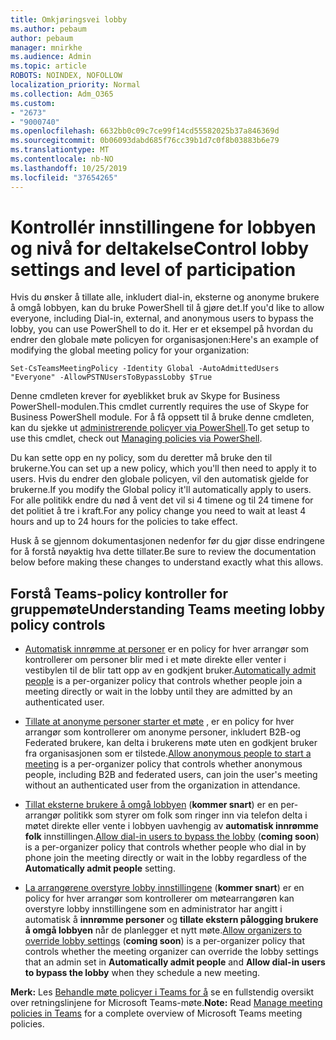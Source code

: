 ```yaml
---
title: Omkjøringsvei lobby
ms.author: pebaum
author: pebaum
manager: mnirkhe
ms.audience: Admin
ms.topic: article
ROBOTS: NOINDEX, NOFOLLOW
localization_priority: Normal
ms.collection: Adm_O365
ms.custom:
- "2673"
- "9000740"
ms.openlocfilehash: 6632bb0c09c7ce99f14cd55582025b37a846369d
ms.sourcegitcommit: 0b06093dabd685f76cc39b1d7c0f8b03883b6e79
ms.translationtype: MT
ms.contentlocale: nb-NO
ms.lasthandoff: 10/25/2019
ms.locfileid: "37654265"
---
```

# <a name="control-lobby-settings-and-level-of-participation"></a><span data-ttu-id="c8e9c-102">Kontrollér innstillingene for lobbyen og nivå for deltakelse</span><span class="sxs-lookup"><span data-stu-id="c8e9c-102">Control lobby settings and level of participation</span></span>

<span data-ttu-id="c8e9c-103">Hvis du ønsker å tillate alle, inkludert dial-in, eksterne og anonyme brukere å omgå lobbyen, kan du bruke PowerShell til å gjøre det.</span><span class="sxs-lookup"><span data-stu-id="c8e9c-103">If you'd like to allow everyone, including Dial-in, external, and anonymous users to bypass the lobby, you can use PowerShell to do it.</span></span> <span data-ttu-id="c8e9c-104">Her er et eksempel på hvordan du endrer den globale møte policyen for organisasjonen:</span><span class="sxs-lookup"><span data-stu-id="c8e9c-104">Here's an example of modifying the global meeting policy for your organization:</span></span>

`Set-CsTeamsMeetingPolicy -Identity Global -AutoAdmittedUsers "Everyone" -AllowPSTNUsersToBypassLobby $True`

<span data-ttu-id="c8e9c-105">Denne cmdleten krever for øyeblikket bruk av Skype for Business PowerShell-modulen.</span><span class="sxs-lookup"><span data-stu-id="c8e9c-105">This cmdlet currently requires the use of Skype for Business PowerShell module.</span></span> <span data-ttu-id="c8e9c-106">For å få oppsett til å bruke denne cmdleten, kan du sjekke ut [administrerende policyer via PowerShell](https://docs.microsoft.com/en-us/microsoftteams/teams-powershell-overview#managing-policies-via-powershell).</span><span class="sxs-lookup"><span data-stu-id="c8e9c-106">To get setup to use this cmdlet, check out [Managing policies via PowerShell](https://docs.microsoft.com/en-us/microsoftteams/teams-powershell-overview#managing-policies-via-powershell).</span></span>

<span data-ttu-id="c8e9c-107">Du kan sette opp en ny policy, som du deretter må bruke den til brukerne.</span><span class="sxs-lookup"><span data-stu-id="c8e9c-107">You can set up a new policy, which you'll then need to apply it to users.</span></span> <span data-ttu-id="c8e9c-108">Hvis du endrer den globale policyen, vil den automatisk gjelde for brukerne.</span><span class="sxs-lookup"><span data-stu-id="c8e9c-108">If you modify the Global policy it'll automatically apply to users.</span></span> <span data-ttu-id="c8e9c-109">For alle politikk endre du nød å vent det vil si 4 timene og til 24 timene for det politiet å tre i kraft.</span><span class="sxs-lookup"><span data-stu-id="c8e9c-109">For any policy change you need to wait at least 4 hours and up to 24 hours for the policies to take effect.</span></span>

<span data-ttu-id="c8e9c-110">Husk å se gjennom dokumentasjonen nedenfor før du gjør disse endringene for å forstå nøyaktig hva dette tillater.</span><span class="sxs-lookup"><span data-stu-id="c8e9c-110">Be sure to review the documentation below before making these changes to understand exactly what this allows.</span></span>

## <a name="understanding-teams-meeting-lobby-policy-controls"></a><span data-ttu-id="c8e9c-111">Forstå Teams-policy kontroller for gruppemøte</span><span class="sxs-lookup"><span data-stu-id="c8e9c-111">Understanding Teams meeting lobby policy controls</span></span>

- <span data-ttu-id="c8e9c-112">[Automatisk innrømme at personer](https://docs.microsoft.com/microsoftteams/meeting-policies-in-teams#automatically-admit-people) er en policy for hver arrangør som kontrollerer om personer blir med i et møte direkte eller venter i vestibylen til de blir tatt opp av en godkjent bruker.</span><span class="sxs-lookup"><span data-stu-id="c8e9c-112">[Automatically admit people](https://docs.microsoft.com/microsoftteams/meeting-policies-in-teams#automatically-admit-people) is a per-organizer policy that controls whether people join a meeting directly or wait in the lobby until they are admitted by an authenticated user.</span></span>

- <span data-ttu-id="c8e9c-113">[Tillate at anonyme personer starter et møte](https://docs.microsoft.com/microsoftteams/meeting-policies-in-teams#allow-anonymous-people-to-start-a-meeting) , er en policy for hver arrangør som kontrollerer om anonyme personer, inkludert B2B-og Federated brukere, kan delta i brukerens møte uten en godkjent bruker fra organisasjonen som er tilstede.</span><span class="sxs-lookup"><span data-stu-id="c8e9c-113">[Allow anonymous people to start a meeting](https://docs.microsoft.com/microsoftteams/meeting-policies-in-teams#allow-anonymous-people-to-start-a-meeting) is a per-organizer policy that controls whether anonymous people, including B2B and federated users, can join the user's meeting without an authenticated user from the organization in attendance.</span></span>

- <span data-ttu-id="c8e9c-114">[Tillat eksterne brukere å omgå lobbyen](https://docs.microsoft.com/en-us/microsoftteams/meeting-policies-in-teams#allow-dial-in-users-to-bypass-the-lobby-coming-soon) (**kommer snart**) er en per-arrangør politikk som styrer om folk som ringer inn via telefon delta i møtet direkte eller vente i lobbyen uavhengig av **automatisk innrømme folk** innstillingen.</span><span class="sxs-lookup"><span data-stu-id="c8e9c-114">[Allow dial-in users to bypass the lobby](https://docs.microsoft.com/en-us/microsoftteams/meeting-policies-in-teams#allow-dial-in-users-to-bypass-the-lobby-coming-soon) (**coming soon**) is a per-organizer policy that controls whether people who dial in by phone join the meeting directly or wait in the lobby regardless of the **Automatically admit people** setting.</span></span>

- <span data-ttu-id="c8e9c-115">[La arrangørene overstyre lobby innstillingene](https://docs.microsoft.com/microsoftteams/meeting-policies-in-teams#allow-organizers-to-override-lobby-settings-coming-soon) (**kommer snart**) er en policy for hver arrangør som kontrollerer om møtearrangøren kan overstyre lobby innstillingene som en administrator har angitt i automatisk å **innrømme personer** og **tillate ekstern pålogging brukere å omgå lobbyen** når de planlegger et nytt møte.</span><span class="sxs-lookup"><span data-stu-id="c8e9c-115">[Allow organizers to override lobby settings](https://docs.microsoft.com/microsoftteams/meeting-policies-in-teams#allow-organizers-to-override-lobby-settings-coming-soon) (**coming soon**) is a per-organizer policy that controls whether the meeting organizer can override the lobby settings that an admin set in **Automatically admit people** and **Allow dial-in users to bypass the lobby** when they schedule a new meeting.</span></span>

<span data-ttu-id="c8e9c-116">**Merk:** Les [Behandle møte policyer i Teams for å](https://docs.microsoft.com/en-us/microsoftteams/meeting-policies-in-teams) se en fullstendig oversikt over retningslinjene for Microsoft Teams-møte.</span><span class="sxs-lookup"><span data-stu-id="c8e9c-116">**Note:** Read [Manage meeting policies in Teams](https://docs.microsoft.com/en-us/microsoftteams/meeting-policies-in-teams) for a complete overview of Microsoft Teams meeting policies.</span></span>
